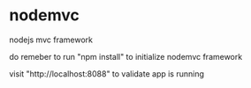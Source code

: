 nodemvc
=======

nodejs mvc framework

do remeber to run "npm install" to initialize nodemvc framework

visit "http://localhost:8088" to validate app is running

